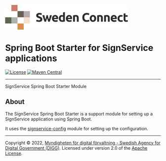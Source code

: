 ![Logo](../docs/images/sweden-connect.png)


# Spring Boot Starter for SignService applications

[![License](https://img.shields.io/badge/License-Apache%202.0-blue.svg)](https://opensource.org/licenses/Apache-2.0) [![Maven Central](https://maven-badges.herokuapp.com/maven-central/se.swedenconnect.signservice/signservice-spring-boot-starter/badge.svg)](https://maven-badges.herokuapp.com/maven-central/se.swedenconnect.signservice/signservice-spring-boot-starter)

-----

SignService Spring Boot Starter Module

## About

The SignService Spring Boot Starter is a support module for setting up a SignService application using Spring Boot.

It uses the [signservice-config](../config/base) module for setting up the configuration.


-----

Copyright &copy; 2022, [Myndigheten för digital förvaltning - Swedish Agency for Digital Government (DIGG)](http://www.digg.se). Licensed under version 2.0 of the [Apache License](http://www.apache.org/licenses/LICENSE-2.0).